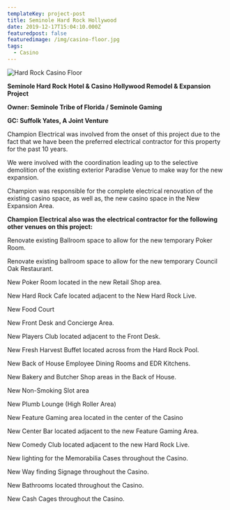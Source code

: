 ```yaml
---
templateKey: project-post
title: Seminole Hard Rock Hollywood
date: 2019-12-17T15:04:10.000Z
featuredpost: false
featuredimage: /img/casino-floor.jpg
tags:
  - Casino
---
```

![Hard Rock Casino Floor](/img/casino-floor.jpg)

**Seminole Hard Rock Hotel & Casino Hollywood Remodel & Expansion Project**

**Owner: Seminole Tribe of Florida / Seminole Gaming** 

**GC: Suffolk Yates, A Joint Venture**

Champion Electrical was involved from the onset of this project due to the fact that we have been the preferred electrical contractor for this property for the past 10 years.

We were involved with the coordination leading up to the selective demolition of the existing exterior Paradise Venue to make way for the new expansion.

Champion was responsible for the complete electrical renovation of the existing casino space, as well as, the new casino space in the New Expansion Area. 

**Champion Electrical also was the electrical contractor for the following other venues on this project:**

Renovate existing Ballroom space to allow for the new temporary Poker Room.

Renovate existing ballroom space to allow for the new temporary Council Oak Restaurant.

New Poker Room located in the new Retail Shop area.

New Hard Rock Cafe located adjacent to the New Hard Rock Live.

New Food Court 

New Front Desk and Concierge Area.

New Players Club located adjacent to the Front Desk.

New Fresh Harvest Buffet located across from the Hard Rock Pool.

New Back of House Employee Dining Rooms and EDR Kitchens.

New Bakery and Butcher Shop areas in the Back of House.

New Non-Smoking Slot area

New Plumb Lounge (High Roller Area)

New Feature Gaming area located in the center of the Casino

New Center Bar located adjacent to the new Feature Gaming Area.

New Comedy Club located adjacent to the new Hard Rock Live.

New lighting for the Memorabilia Cases throughout the Casino.

New Way finding Signage throughout the Casino.

New Bathrooms located throughout the Casino.

New Cash Cages throughout the Casino.
